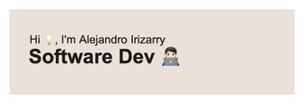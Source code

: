 <!DOCTYPE html>
<html>
  <head>
  </head>
    <body>
      <img src="/header.png">
    </body>
</html>
